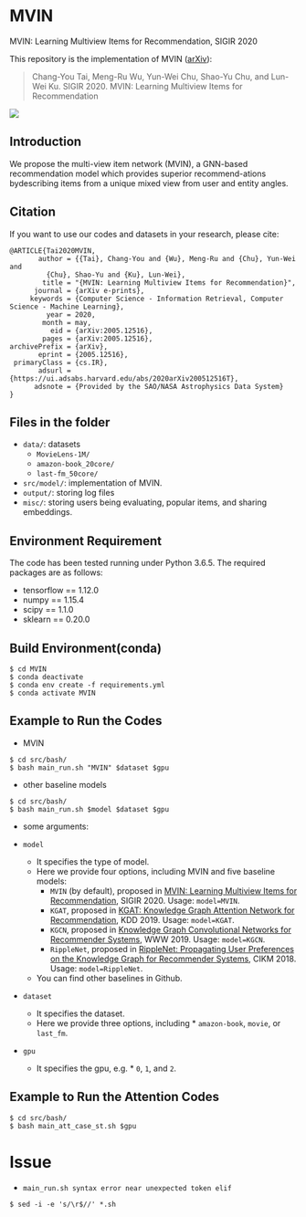 # MVIN
MVIN: Learning Multiview Items for Recommendation, SIGIR 2020

This repository is the implementation of MVIN ([arXiv](https://arxiv.org/abs/2005.12516)):
> Chang-You Tai, Meng-Ru Wu, Yun-Wei Chu, Shao-Yu Chu, and Lun-Wei Ku. SIGIR 2020. MVIN: Learning Multiview Items for Recommendation

<img src="https://github.com/johnnyjana730/MVIN/blob/master/img.PNG">

## Introduction
We propose the multi-view item network (MVIN), a GNN-based recommendation model which provides superior recommend-ations bydescribing items from a unique mixed view from user and entity angles.

## Citation 
If you want to use our codes and datasets in your research, please cite:
```
@ARTICLE{Tai2020MVIN,
       author = {{Tai}, Chang-You and {Wu}, Meng-Ru and {Chu}, Yun-Wei and
         {Chu}, Shao-Yu and {Ku}, Lun-Wei},
        title = "{MVIN: Learning Multiview Items for Recommendation}",
      journal = {arXiv e-prints},
     keywords = {Computer Science - Information Retrieval, Computer Science - Machine Learning},
         year = 2020,
        month = may,
          eid = {arXiv:2005.12516},
        pages = {arXiv:2005.12516},
archivePrefix = {arXiv},
       eprint = {2005.12516},
 primaryClass = {cs.IR},
       adsurl = {https://ui.adsabs.harvard.edu/abs/2020arXiv200512516T},
      adsnote = {Provided by the SAO/NASA Astrophysics Data System}
}
```
## Files in the folder

- `data/`: datasets
  - `MovieLens-1M/`
  - `amazon-book_20core/`
  - `last-fm_50core/`
- `src/model/`: implementation of MVIN.
- `output/`: storing log files
- `misc/`: storing users being evaluating, popular items, and sharing embeddings.

## Environment Requirement
The code has been tested running under Python 3.6.5. The required packages are as follows:
* tensorflow == 1.12.0
* numpy == 1.15.4
* scipy == 1.1.0
* sklearn == 0.20.0

## Build Environment(conda)
```
$ cd MVIN
$ conda deactivate
$ conda env create -f requirements.yml
$ conda activate MVIN
```

## Example to Run the Codes

* MVIN
```
$ cd src/bash/
$ bash main_run.sh "MVIN" $dataset $gpu

```
* other baseline models
```
$ cd src/bash/
$ bash main_run.sh $model $dataset $gpu
```
* some arguments:

* `model`
  * It specifies the type of model.
  * Here we provide four options, including MVIN and five baseline models:
    * `MVIN` (by default), proposed in [MVIN: Learning Multiview Items for Recommendation](https://arxiv.org/abs/2005.12516), SIGIR 2020. Usage: `model=MVIN`.
    * `KGAT`, proposed in [KGAT: Knowledge Graph Attention Network for Recommendation](https://arxiv.org/abs/1905.07854), KDD 2019. Usage: `model=KGAT`.
    * `KGCN`, proposed in [Knowledge Graph Convolutional Networks for Recommender Systems](https://arxiv.org/abs/1904.12575), WWW 2019. Usage: `model=KGCN`.
    * `RippleNet`, proposed in [RippleNet: Propagating User Preferences on the Knowledge Graph for Recommender Systems](https://arxiv.org/pdf/1803.03467.pdf), CIKM 2018. Usage: `model=RippleNet`.
  * You can find other baselines in Github.
  
* `dataset`
  * It specifies the dataset.
  * Here we provide three options, including  * `amazon-book`, `movie`, or `last_fm`.

* `gpu`
  * It specifies the gpu, e.g. * `0`, `1`, and `2`.

 
## Example to Run the Attention Codes
```
$ cd src/bash/
$ bash main_att_case_st.sh $gpu
```

# Issue

* `main_run.sh syntax error near unexpected token elif`
```
$ sed -i -e 's/\r$//' *.sh
```
